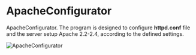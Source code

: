 # ApacheConfigurator
ApacheConfigurator.
The program is designed to configure <B>httpd.conf</B> file and the server setup Apache 2.2-2.4, according to the defined settings.

![][logo]

[logo]: apache.jpg "ApacheConfigurator"
